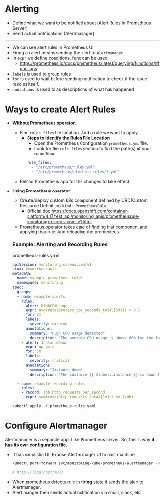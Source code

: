 # Alerting

- Define what we want to be notified about (Alert Rules in Prometheus Server)
- Send actual notifications (Alertmanager)

---

- We can see alert rules in Prometheus UI
- Firing an alert means sending the alert to `Alertmanager`
- In `expr` we define conditions, func can be used
  - https://prometheus.io/docs/prometheus/latest/querying/functions/#functions
- `labels` is used to group rules
- `for` is used to wait before sending notification to check if the issue resoles itself.
- `anotations` is used to as descriptions of what has happened

# Ways to create Alert Rules

- **Without Prometheus operator.**
  - Find `rules_files` file location. Add a rule we want to apply.
    - **Steps to Identify the Rules File Location**
      - Open the Prometheus Configuration `prometheus.yml` file.
      - Look for the `rule_files` section to find the path(s) of your rules files.
       ```yaml
       rule_files:
         - "/etc/prometheus/rules.yml"
         - "/etc/prometheus/alerting-rules/*.yml"
       ```
  - Reload Prometheus app for the changes to take effect.

- **Using Prometheus operator.**
  - Create/deploy custom k8s component defined by CRD(Custom Resource Definition) `kind: PrometheusRule`.
    - Official doc https://docs.openshift.com/container-platform/4.17/rest_api/monitoring_apis/prometheusrule-monitoring-coreos-com-v1.html
  - Prometheus operator takes care of finding that component and applying that rule. And reloading the prometheus.

  ### Example: Alerting and Recording Rules
  
  prometheus-rules.yaml
  ```yaml
  apiVersion: monitoring.coreos.com/v1
  kind: PrometheusRule
  metadata:
    name: example-prometheus-rules
    namespace: monitoring
  spec:
    groups:
    - name: example-alerts
      rules:
      - alert: HighCPUUsage
        expr: avg(rate(process_cpu_seconds_total[5m])) > 0.8
        for: 2m
        labels:
          severity: warning
        annotations:
          summary: "High CPU usage detected"
          description: "The average CPU usage is above 80% for the last 2 minutes. Current value: {{ $value }}"
      - alert: InstanceDown
        expr: up == 0
        for: 5m
        labels:
          severity: critical
        annotations:
          summary: "Instance down"
          description: "The instance {{ $labels.instance }} is down for more than 5 minutes."
  
    - name: example-recording-rules
      rules:
      - record: job:http_requests_per_second
        expr: sum(rate(http_requests_total[1m])) by (job)
  ```
  
  ```bash
  kubectl apply -f prometheus-rules.yaml
  ```

# Configure Alertmanager

Alertmanager is a separate app. Like Prometheus server. So, this is why **it has its own configuration file**.


- It has simplistic UI.
  Expose Alertmanager UI to host machine
  ```bash
  kubectl port-forward svc/monitoring-kube-prometheus-alertmanager -n monitoring 9093:9093

  # http://localhost:9093
  ```
- When prometheus detects rule in **firing** state it sends the alert to Alertmanager.
- Alert manger then sends actual notification via email, slack, etc.
